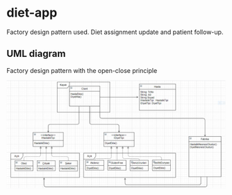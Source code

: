 # diet-app

 Factory design pattern used. Diet assignment update and patient follow-up.
 
 ## UML diagram
 
 Factory design pattern with the open-close principle
 
 ![UMLFactory.PNG](UMLFactory.PNG)
